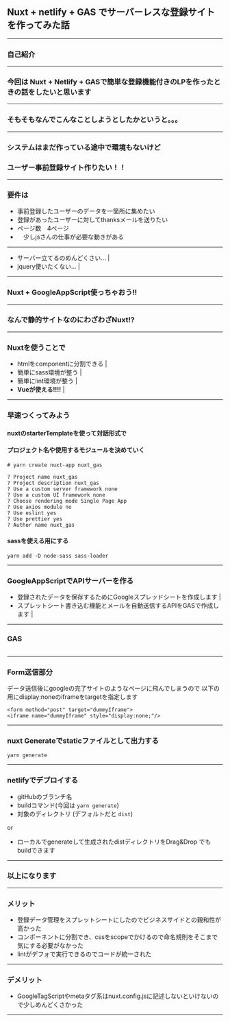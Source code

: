 ## Nuxt + netlify + GAS でサーバーレスな登録サイトを作ってみた話



---
### 自己紹介



--- 
### 今回は Nuxt + Netlify + GASで簡単な登録機能付きのLPを作ったときの話をしたいと思います

---
### そもそもなんでこんなことしようとしたかというと。。。

---
### システムはまだ作っている途中で環境もないけど
### ユーザー事前登録サイト作りたい！！

---
### 要件は

- 事前登録したユーザーのデータを一箇所に集めたい
- 登録があったユーザーに対してthanksメールを送りたい
- ページ数　4ページ
- 　少しjsさんの仕事が必要な動きがある

---

- サーバー立てるのめんどくさい... |
- jquery使いたくない... |

---

### Nuxt + GoogleAppScript使っちゃおう!!

---

### なんで静的サイトなのにわざわざNuxt!?

---
### Nuxtを使うことで

- htmlをcomponentに分割できる |
- 簡単にsass環境が整う |
- 簡単にlint環境が整う |
- **Vueが使える!!!!** |

---
### 早速つくってみよう

#### nuxtのstarterTemplateを使って対話形式で
#### プロジェクト名や使用するモジュールを決めていく
```
# yarn create nuxt-app nuxt_gas

? Project name nuxt_gas
? Project description nuxt_gas
? Use a custom server framework none
? Use a custom UI framework none
? Choose rendering mode Single Page App
? Use axios module no
? Use eslint yes
? Use prettier yes
? Author name nuxt_gas
```

#### sassを使える用にする
```
yarn add -D node-sass sass-loader
```

---
### GoogleAppScriptでAPIサーバーを作る

- 登録されたデータを保存するためにGoogleスプレッドシートを作成します |
- スプレットシート書き込む機能とメールを自動送信するAPIをGASで作成します |
---
### GAS
```?code=gas.js
```
---
### Form送信部分

データ送信後にgoogleの完了サイトのようなページに飛んでしまうので
以下の用にdisplay:noneのiframeをtargetを指定します

```
<form method="post" target="dummyIframe">
<iframe name="dummyIframe" style="display:none;"/>
```
---
### nuxt Generateでstaticファイルとして出力する

```
yarn generate
```
---
### netlifyでデプロイする
- gitHubのブランチ名
- buildコマンド(今回は `yarn generate`)
- 対象のディレクトリ (デフォルトだと `dist`)

or 

- ローカルでgenerateして生成されたdistディレクトリをDrag&Drop でもbuildできます

---
### 以上になります

---
### メリット

- 登録データ管理をスプレットシートにしたのでビジネスサイドとの親和性が高かった
- コンポーネントに分割でき、cssをscopeでかけるので命名規則をそこまで気にする必要がなかった
- lintがデフォで実行できるのでコードが統一された

---
### デメリット

- GoogleTagScriptやmetaタグ系はnuxt.config.jsに記述しないといけないので少しめんどくさかった

---



